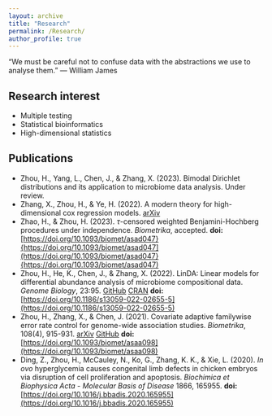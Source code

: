 ```yaml
---
layout: archive
title: "Research"
permalink: /Research/
author_profile: true
---
```


“We must be careful not to confuse data with the abstractions we use to analyse them.”   — William James

## Research interest
* Multiple testing
* Statistical bioinformatics
* High-dimensional statistics 
<!--* Machine learning-->
<!--* Deep learning-->

## Publications 
* Zhou, H., Yang, L., Chen, J., & Zhang, X. (2023). Bimodal Dirichlet distributions and its application to microbiome data analysis. Under review.
* Zhang, X., Zhou, H., & Ye, H. (2022). A modern theory for high-dimensional cox regression models. [arXiv](https://arxiv.org/abs/2204.01161)
* Zhao, H., & Zhou, H. (2023).  $\tau$-censored weighted Benjamini-Hochberg procedures under independence. *Biometrika*, accepted. **doi:** [https://doi.org/10.1093/biomet/asad047}{https://doi.org/10.1093/biomet/asad047](https://doi.org/10.1093/biomet/asad047}{https://doi.org/10.1093/biomet/asad047)
* Zhou, H., He, K., Chen, J., & Zhang, X. (2022). LinDA: Linear models for differential abundance analysis of microbiome compositional data. *Genome Biology*, 23:95. [GitHub](https://github.com/zhouhj1994/LinDA) [CRAN](https://CRAN.R-project.org/package=MicrobiomeStat) **doi:** [https://doi.org/10.1186/s13059-022-02655-5](https://doi.org/10.1186/s13059-022-02655-5)
* Zhou, H., Zhang, X., & Chen, J. (2021). Covariate adaptive familywise error rate control for genome-wide association studies. *Biometrika*, 108(4), 915-931. [arXiv](https://arxiv.org/abs/2011.01107) [GitHub](https://github.com/jchen1981/CAMT/) **doi:** [https://doi.org/10.1093/biomet/asaa098](https://doi.org/10.1093/biomet/asaa098) 
* Ding, Z., Zhou, H., McCauley, N., Ko, G., Zhang, K. K., & Xie, L. (2020). *In ovo* hyperglycemia causes congenital limb defects in chicken embryos via disruption of cell proliferation and apoptosis. *Biochimica et Biophysica Acta - Molecular Basis of Disease* 1866, 165955. **doi:** [https://doi.org/10.1016/j.bbadis.2020.165955](https://doi.org/10.1016/j.bbadis.2020.165955)
<!--* Zhou, H., Xue, C., Gao, G., Lawless, L., Xie, L., & Zhang, K. K. (2020). Characterizing the transmission and identifying the control strategy for COVID-19    through epidemiological modeling. *MedRXiv*. **doi:** [https://doi.org/10.1101/2020.02.24.20026773](https://doi.org/10.1101/2020.02.24.20026773)-->


